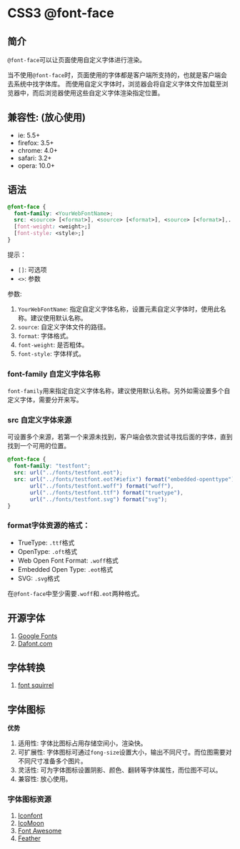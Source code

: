# CSS3 @font-face

## 简介

`@font-face`可以让页面使用自定义字体进行渲染。

当不使用`@font-face`时，页面使用的字体都是客户端所支持的，也就是客户端会去系统中找字体库。
而使用自定义字体时，浏览器会将自定义字体文件加载至浏览器中，而后浏览器使用这些自定义字体渲染指定位置。

## 兼容性: (放心使用)

- ie: 5.5+
- firefox: 3.5+
- chrome: 4.0+
- safari: 3.2+
- opera: 10.0+

## 语法

```css
@font-face {
  font-family: <YourWebFontName>;
  src: <source> [<format>], <source> [<format>], <source> [<format>],...;
  [font-weight: <weight>;]
  [font-style: <style>;]
}
```

提示：

- `[]`: 可选项
- `<>`: 参数

参数:

1. `YourWebFontName`: 指定自定义字体名称，设置元素自定义字体时，使用此名称。建议使用默认名称。
2. `source`: 自定义字体文件的路径。
3. `format`: 字体格式。
4. `font-weight`: 是否粗体。
5. `font-style`: 字体样式。

### font-family 自定义字体名称

`font-family`用来指定自定义字体名称，建议使用默认名称。另外如需设置多个自定义字体，需要分开来写。

### src 自定义字体来源

可设置多个来源，若第一个来源未找到，客户端会依次尝试寻找后面的字体，直到找到一个可用的位置。

```css
@font-face {
  font-family: "testfont";
  src: url("../fonts/testfont.eot");
  src: url("../fonts/testfont.eot?#iefix") format("embedded-openttype"),
       url("../fonts/testfont.woff") format("woff"),
       url("../fonts/testfont.ttf") format("truetype"),
       url("../fonts/testfont.svg") format("svg");
}
```

### format字体资源的格式：

- TrueType: `.ttf`格式
- OpenType: `.oft`格式
- Web Open Font Format: `.woff`格式
- Embedded Open Type: `.eot`格式
- SVG: `.svg`格式

在`@font-face`中至少需要`.woff`和`.eot`两种格式。

## 开源字体

1. [Google Fonts](https://fonts.google.com/)
2. [Dafont.com](https://www.dafont.com/)

## 字体转换

1. [font squirrel](https://www.fontsquirrel.com/tools/webfont-generator)

## 字体图标

**优势**

1. 适用性: 字体比图标占用存储空间小，渲染快。
2. 可扩展性: 字体图标可通过`fong-size`设置大小，输出不同尺寸。而位图需要对不同尺寸准备多个图片。
3. 灵活性: 可为字体图标设置阴影、颜色、翻转等字体属性，而位图不可以。
4. 兼容性: 放心使用。

### 字体图标资源

1. [Iconfont](http://www.iconfont.cn/)
2. [IcoMoon](https://icomoon.io/)
3. [Font Awesome](http://www.fontawesome.com.cn/)
4. [Feather](https://feathericons.com/)